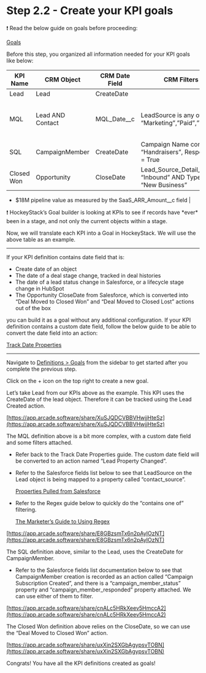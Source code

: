 # Step 2.2 - Create your KPI goals

<aside>
❗ Read the below guide on goals before proceeding:

[Goals](../101-How-HockeyStack-Works/Goals.md)

</aside>

Before this step, you organized all information needed for your KPI goals like below:

| **KPI Name** | **CRM Object** | **CRM Date Field** | **CRM Filters** | **Count for Last Month** |
| --- | --- | --- | --- | --- |
| Lead | Lead | CreateDate |  | 10234 |
| MQL | Lead AND Contact   | MQL_Date__c | LeadSource is any of “Marketing”,”Paid”,”Events” | 2378 (deduplicated between Lead and Contacts) |
| SQL | CampaignMember | CreateDate | Campaign Name contains “Handraisers”, Responded = True | 810 |
| Closed Won | Opportunity | CloseDate | Lead_Source_Detail__c = “Inbound” AND Type = “New Business” | - 178 opportunities

- $18M pipeline value as measured by the SaaS_ARR_Amount__c field |

<aside>
❗ HockeyStack’s Goal builder is looking at KPIs to see if records have *ever* been in a stage, and not only the current objects within a stage.

</aside>

Now, we will translate each KPI into a Goal in HockeyStack. We will use the above table as an example. 

---

If your KPI definition contains date field that is:

- Create date of an object
- The date of a deal stage change, tracked in deal histories
- The date of a lead status change in Salesforce, or a lifecycle stage change in HubSpot
- The Opportunity CloseDate from Salesforce, which is converted into “Deal Moved to Closed Won” and “Deal Moved to Closed Lost” actions out of the box

you can build it as a goal without any additional configuration. If your KPI definition contains a custom date field, follow the below guide to be able to convert the date field into an action:

[Track Date Properties](../101-How-HockeyStack-Works/Goals/Track-Date-Properties.md)

---

Navigate to [Definitions > Goals](https://hockeystack.com/dashboard/actions) from the sidebar to get started after you complete the previous step.

Click on the + icon on the top right to create a new goal.

Let’s take Lead from our KPIs above as the example. This KPI uses the CreateDate of the lead object. Therefore it can be tracked using the Lead Created action.

[https://app.arcade.software/share/XuSJQDCVBBVHwjjHteSz](https://app.arcade.software/share/XuSJQDCVBBVHwjjHteSz)

The MQL definition above is a bit more complex, with a custom date field and some filters attached. 

- Refer back to the Track Date Properties guide. The custom date field will be converted to an action named “Lead Property Changed”.
- Refer to the Salesforce fields list below to see that LeadSource on the Lead object is being mapped to a property called “contact_source”.
    
    [Properties Pulled from Salesforce](../../Integrations/Salesforce/Salesforce-Pulled-Objects-List/Properties-Pulled-from-Salesforce.md)
    
- Refer to the Regex guide below to quickly do the “contains one of” filtering.
    
    [The Marketer’s Guide to Using Regex](../101-How-HockeyStack-Works/Goals/The-Marketers-Guide-to-Using-Regex.md)
    

[https://app.arcade.software/share/E8GBzsmTx6n2pAyIOzNT](https://app.arcade.software/share/E8GBzsmTx6n2pAyIOzNT)

The SQL definition above, similar to the Lead, uses the CreateDate for CampaignMember.

- Refer to the Salesforce fields list documentation below to see that CampaignMember creation is recorded as an action called “Campaign Subscription Created”, and there is a “campaign_member_status” property and “campaign_member_responded” property attached. We can use either of them to filter.

[https://app.arcade.software/share/cnALc5HRkXeev5HmccA2](https://app.arcade.software/share/cnALc5HRkXeev5HmccA2)

The Closed Won definition above relies on the CloseDate, so we can use the “Deal Moved to Closed Won” action.

[https://app.arcade.software/share/uxXin2SXGbAgypsvTOBN](https://app.arcade.software/share/uxXin2SXGbAgypsvTOBN)

Congrats! You have all the KPI definitions created as goals!